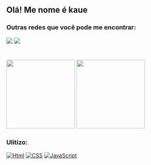 ## Olá! Me nome é kaue

### Outras redes que você pode me encontrar:
 <a href = "pessoalkaue23@gmail.com"><img src="https://img.shields.io/badge/Gmail-D14836?style=for-the-badge&logo=gmail&logoColor=white" target="_blank"></a>
 <a href="https://instagram.com/freiberger.kaue" target="_blank"><img src="https://img.shields.io/badge/Instagram-E4405F?style=for-the-badge&logo=instagram&logoColor=white"    target="_blank"></a>
 #
 <img height="180em" src="https://github-readme-stats.vercel.app/api?username=FreibergerKaue&show_icons=true&hide_border=true&title_color=13ddda&icon_color=953abc&text_color=FFFFFF&theme=dracula"/>
 <img height="180em" src="https://github-readme-stats.vercel.app/api/top-langs/?username=FreibergerKaue&layout=compact&langs_count=7&title_color=13ddda&theme=dracula"/>

### Ulitizo:
 [![Html](https://img.shields.io/badge/HTML5-E34F26?style=for-the-badge&logo=html5&logoColor=white)]()
 [![CSS](https://img.shields.io/badge/CSS3-1572B6?style=for-the-badge&logo=css3&logoColor=white)]()
 [![JavaScript](https://img.shields.io/badge/JavaScript-323330?style=for-the-badge&logo=javascript&logoColor=F7DF1E)]()
#


